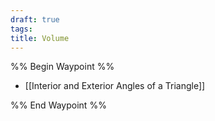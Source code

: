 ```yaml
---
draft: true
tags: 
title: Volume
---
```


%% Begin Waypoint %%
- [[Interior and Exterior Angles of a Triangle]]

%% End Waypoint %%
